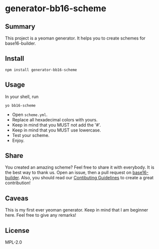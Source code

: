 # generator-bb16-scheme

## Summary

This project is a yeoman generator.
It helps you to create schemes for base16-builder.

## Install

    npm install generator-bb16-scheme

## Usage

In your shell, run

    yo bb16-scheme

* Open `scheme.yml`.
* Replace all hexadecimal colors with yours.
* Keep in mind that you MUST not add the '#'.
* Keep in mind that you MUST use lowercase.
* Test your scheme.
* Enjoy.

## Share

You created an amazing scheme? Feel free to share it with everybody. It is the best way to thank us.
Open an issue, then a pull request on [base16-builder](https://github.com/alexbooker/base16-builder). 
Also, you should read our [Contibuting Guidelines](https://github.com/alexbooker/base16-builder/blob/master/contributing.md) to create a great contribution!

## Caveas

This is my first ever yeoman generator. Keep in mind that I am beginner here. Feel free to give any remarks!

## License

MPL-2.0
